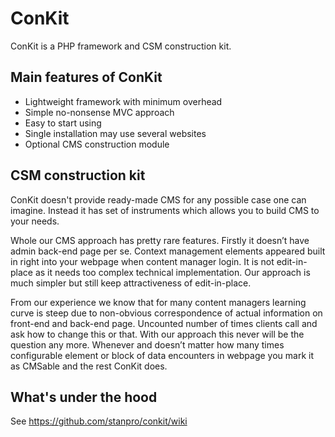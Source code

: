 # ConKit

ConKit is a PHP framework and CSM construction kit.

## Main features of ConKit

* Lightweight framework with minimum overhead
* Simple no-nonsense MVC approach
* Easy to start using
* Single installation may use several websites
* Optional CMS construction module 

## CSM construction kit

ConKit doesn't provide ready-made CMS for any possible case one can imagine. Instead it has set of instruments which allows you to build CMS to your needs.

Whole our CMS approach has pretty rare features. Firstly it doesn’t have admin back-end page per se. Context management elements appeared built in right into your webpage when content manager login. It is not edit-in-place as it needs too complex technical implementation. Our approach is much simpler but still keep attractiveness of edit-in-place. 

From our experience we know that for many content managers learning curve is steep due to non-obvious correspondence of actual information on front-end and back-end page. Uncounted number of times clients call and ask how to change this or that. With our approach this never will be the question any more. Whenever and doesn’t matter how many times configurable element or block of data encounters in webpage you mark it as CMSable and the rest ConKit does. 

## What's under the hood

See <https://github.com/stanpro/conkit/wiki>
